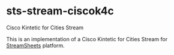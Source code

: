 # sts-stream-ciscok4c
Cisco Kintetic for Cities Stream

This is an implementation of a Cisco Kintetic for Cities Stream for [StreamSheets](https://github.com/cedalo/streamsheets) platform.
